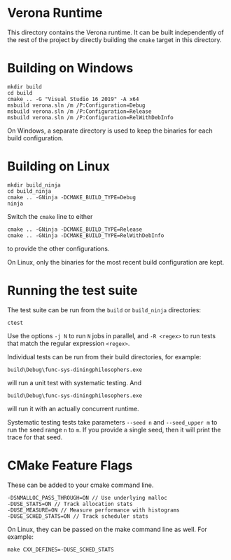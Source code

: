 # Verona Runtime

This directory contains the Verona runtime. It can be built independently of the
rest of the project by directly building the `cmake` target in this directory.

# Building on Windows

```
mkdir build
cd build
cmake .. -G "Visual Studio 16 2019" -A x64
msbuild verona.sln /m /P:Configuration=Debug
msbuild verona.sln /m /P:Configuration=Release
msbuild verona.sln /m /P:Configuration=RelWithDebInfo
```

On Windows, a separate directory is used to keep the binaries for each build configuration.


# Building on Linux

```
mkdir build_ninja
cd build_ninja
cmake .. -GNinja -DCMAKE_BUILD_TYPE=Debug
ninja
```

Switch the `cmake` line to either
```
cmake .. -GNinja -DCMAKE_BUILD_TYPE=Release
cmake .. -GNinja -DCMAKE_BUILD_TYPE=RelWithDebInfo
```
to provide the other configurations.

On Linux, only the binaries for the most recent build configuration are kept.


# Running the test suite

The test suite can be run from the `build` or `build_ninja` directories:
```
ctest
```

Use the options `-j N` to run `N` jobs in parallel, and `-R <regex>` to run
tests that match the regular expression `<regex>`.

Individual tests can be run from their build directories, for example:
```
build\Debug\func-sys-diningphilosophers.exe
```
will run a unit test with systematic testing. And
```
build\Debug\func-sys-diningphilosophers.exe
```
will run it with an actually concurrent runtime. 

Systematic testing tests take parameters `--seed n` and `--seed_upper m` to run
the seed range `n` to `m`. If you provide a single seed, then it will print the
trace for that seed.


# CMake Feature Flags

These can be added to your cmake command line.

```
-DSNMALLOC_PASS_THROUGH=ON // Use underlying malloc
-DUSE_STATS=ON // Track allocation stats
-DUSE_MEASURE=ON // Measure performance with histograms
-DUSE_SCHED_STATS=ON // Track scheduler stats
```

On Linux, they can be passed on the make command line as well. For example:

```
make CXX_DEFINES=-DUSE_SCHED_STATS
```
